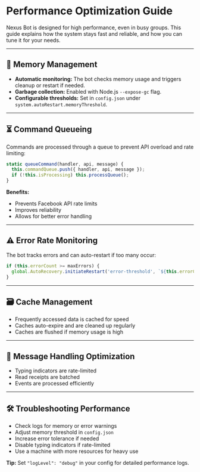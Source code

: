 # Performance Optimization Guide

Nexus Bot is designed for high performance, even in busy groups. This guide explains how the system stays fast and reliable, and how you can tune it for your needs.

---

## 🧠 Memory Management
- **Automatic monitoring:** The bot checks memory usage and triggers cleanup or restart if needed.
- **Garbage collection:** Enabled with Node.js `--expose-gc` flag.
- **Configurable thresholds:** Set in `config.json` under `system.autoRestart.memoryThreshold`.

---

## ⏳ Command Queueing
Commands are processed through a queue to prevent API overload and rate limiting:
```js
static queueCommand(handler, api, message) {
  this.commandQueue.push({ handler, api, message });
  if (!this.isProcessing) this.processQueue();
}
```
**Benefits:**
- Prevents Facebook API rate limits
- Improves reliability
- Allows for better error handling

---

## ⚠️ Error Rate Monitoring
The bot tracks errors and can auto-restart if too many occur:
```js
if (this.errorCount >= maxErrors) {
  global.AutoRecovery.initiateRestart('error-threshold', `${this.errorCount} errors triggered auto-restart`);
}
```

---

## 🗃️ Cache Management
- Frequently accessed data is cached for speed
- Caches auto-expire and are cleaned up regularly
- Caches are flushed if memory usage is high

---

## 💬 Message Handling Optimization
- Typing indicators are rate-limited
- Read receipts are batched
- Events are processed efficiently

---

## 🛠️ Troubleshooting Performance
- Check logs for memory or error warnings
- Adjust memory threshold in `config.json`
- Increase error tolerance if needed
- Disable typing indicators if rate-limited
- Use a machine with more resources for heavy use

**Tip:** Set `"logLevel": "debug"` in your config for detailed performance logs.
